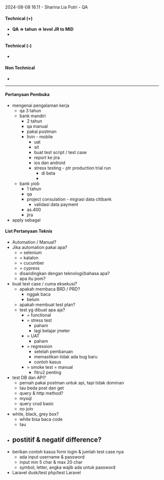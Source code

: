 2024-08-08 16.11 - Sharina Lia Putri - QA

#### Technical (+) 

- **QA => tahun => level JR to MID**  
- 

#### Technical (-)  

- 

#### Non Technical  

- 

---

#### Pertanyaan Pembuka

- mengenai pengalaman kerja
	- qa 3 tahun
	- bank mandiri
		- 2 tahun
		- qa manual
		- pakai postman
		- livin - mobile
			- uat
			- sit
			- buat test script / test case
			- report ke jira
			- ios dan android
			- stress testing - ptr production trial run
				- di beta
				- 
	- bank yiob
		- 1 tahun
		- qa
		- project consulation - migrasi data citibank
			- validasi data payment
		- as.400
		- jira
- apply sebagai


#### List Pertanyaan Teknis

- Automation / Manual?  
- Jika automation pakai apa?
	- = selenium
	- = katalon
	- = cucumber
	- = cypress
	- disandingkan dengan teknologi/bahasa apa?
	- apa itu pom?
- buat test case / cuma eksekusi?
	- apakah membaca BRD / PRD?
		- nggak baca
		- belum
	- apakah membuat test plan?
	- test yg dibuat apa aja?
		- = functional
		- = stress test
			- paham
			- lagi belajar jmeter
		- = UAT
			- paham
		- = regression
			- setelah pembaruan
			- memastikan tidak ada bug baru
			- contoh kasus
		- = smoke test = manual
			- fitru2 penting
- test DB dan API?
	- pernah pakai postman untuk api, tapi tidak dominan
	- tau beda post dan get
	- query & http method?
	- mysql
	- query crud basic 
	- no join
- white, black, grey box?
	- white bisa baca code
	- tau
- postitif & negatif difference?
	- 
- berikan contoh kasus form login & jumlah test case nya
	- ada input username & password
	- input min 5 char & max 20 char
	- symbol, letter, angka wajib ada untuk password
- Laravel dusk/test php/test Laravel